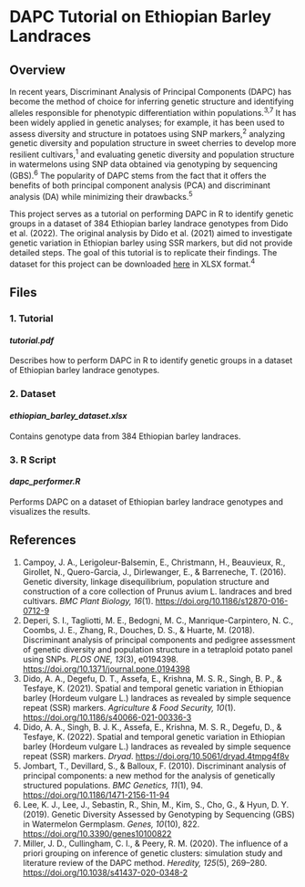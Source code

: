 # DAPC Tutorial on Ethiopian Barley Landraces

## Overview

In recent years, Discriminant Analysis of Principal Components (DAPC) has become the method of choice for inferring genetic structure and identifying alleles responsible for phenotypic differentiation within populations.<sup>3,7</sup> It has been widely applied in genetic analyses; for example, it has been used to assess diversity and structure in potatoes using SNP markers,<sup>2</sup> analyzing genetic diversity and population structure in sweet cherries to develop more resilient cultivars,<sup>1</sup> and evaluating genetic diversity and population structure in watermelons using SNP data obtained via genotyping by sequencing (GBS).<sup>6</sup> The popularity of DAPC stems from the fact that it offers the benefits of both principal component analysis (PCA) and discriminant analysis (DA) while minimizing their drawbacks.<sup>5</sup>

This project serves as a tutorial on performing DAPC in R to identify genetic groups in a dataset of 384 Ethiopian barley landrace genotypes from Dido et al. (2022). The original analysis by Dido et al. (2021) aimed to investigate genetic variation in Ethiopian barley using SSR markers, but did not provide detailed steps. The goal of this tutorial is to replicate their findings. The dataset for this project can be downloaded [here](https://datadryad.org/stash/dataset/doi:10.5061/dryad.4tmpg4f8v) in XLSX format.<sup>4</sup>

## Files

### 1. Tutorial

#### <em>tutorial.pdf</em>

Describes how to perform DAPC in R to identify genetic groups in a dataset of Ethiopian barley landrace genotypes.

### 2. Dataset

#### <em>ethiopian_barley_dataset.xlsx</em>

Contains genotype data from 384 Ethiopian barley landraces.

### 3. R Script

#### <em>dapc_performer.R</em>

Performs DAPC on a dataset of Ethiopian barley landrace genotypes and visualizes the results.

## References

1. Campoy, J. A., Lerigoleur-Balsemin, E., Christmann, H., Beauvieux, R., Girollet, N., Quero-Garcia, J., Dirlewanger, E., & Barreneche, T. (2016). Genetic diversity, linkage disequilibrium, population structure and construction of a core collection of Prunus avium L. landraces and bred cultivars. <em>BMC Plant Biology, 16</em>(1). https://doi.org/10.1186/s12870-016-0712-9
2. Deperi, S. I., Tagliotti, M. E., Bedogni, M. C., Manrique-Carpintero, N. C., Coombs, J. E., Zhang, R., Douches, D. S., & Huarte, M. (2018). Discriminant analysis of principal components and pedigree assessment of genetic diversity and population structure in a tetraploid potato panel using SNPs. <em>PLOS ONE, 13</em>(3), e0194398. https://doi.org/10.1371/journal.pone.0194398
3. Dido, A. A., Degefu, D. T., Assefa, E., Krishna, M. S. R., Singh, B. P., & Tesfaye, K. (2021). Spatial and temporal genetic variation in Ethiopian barley (Hordeum vulgare L.) landraces as revealed by simple sequence repeat (SSR) markers. <em>Agriculture & Food Security, 10</em>(1). https://doi.org/10.1186/s40066-021-00336-3
4. Dido, A. A., Singh, B. J. K., Assefa, E., Krishna, M. S. R., Degefu, D., & Tesfaye, K. (2022). Spatial and temporal genetic variation in Ethiopian barley (Hordeum vulgare L.) landraces as revealed by simple sequence repeat (SSR) markers. <em>Dryad</em>. https://doi.org/10.5061/dryad.4tmpg4f8v
5. Jombart, T., Devillard, S., & Balloux, F. (2010). Discriminant analysis of principal components: a new method for the analysis of genetically structured populations. <em>BMC Genetics, 11</em>(1), 94. https://doi.org/10.1186/1471-2156-11-94
6. Lee, K. J., Lee, J., Sebastin, R., Shin, M., Kim, S., Cho, G., & Hyun, D. Y. (2019). Genetic Diversity Assessed by Genotyping by Sequencing (GBS) in Watermelon Germplasm. <em>Genes, 10</em>(10), 822. https://doi.org/10.3390/genes10100822
7. Miller, J. D., Cullingham, C. I., & Peery, R. M. (2020). The influence of a priori grouping on inference of genetic clusters: simulation study and literature review of the DAPC method. <em>Heredity, 125</em>(5), 269–280. https://doi.org/10.1038/s41437-020-0348-2